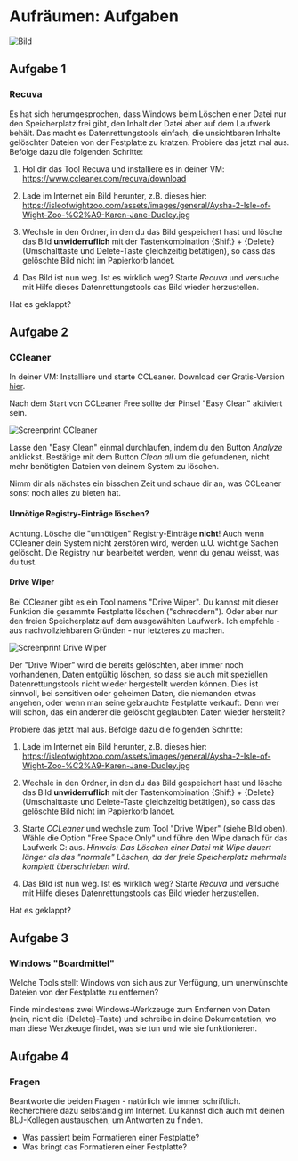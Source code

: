 # Aufräumen: Aufgaben

![Bild](res/cleanup.gif)

## Aufgabe 1

### Recuva

Es hat sich herumgesprochen, dass Windows beim Löschen einer Datei nur den Speicherplatz frei gibt, den Inhalt der Datei aber auf dem Laufwerk behält. Das macht es Datenrettungstools einfach, die unsichtbaren Inhalte gelöschter Dateien von der Festplatte zu kratzen. Probiere das jetzt mal aus. Befolge dazu die folgenden Schritte:

1. Hol dir das Tool Recuva und installiere es in deiner VM: <https://www.ccleaner.com/recuva/download>

2. Lade im Internet ein Bild herunter, z.B. dieses hier: <https://isleofwightzoo.com/assets/images/general/Aysha-2-Isle-of-Wight-Zoo-%C2%A9-Karen-Jane-Dudley.jpg>  

3. Wechsle in den Ordner, in den du das Bild gespeichert hast und lösche das Bild **unwiderruflich** mit der Tastenkombination {Shift} + {Delete} (Umschalttaste und Delete-Taste gleichzeitig betätigen), so dass das gelöschte Bild nicht im Papierkorb landet.

4. Das Bild ist nun weg. Ist es wirklich weg? Starte _Recuva_ und versuche mit Hilfe dieses Datenrettungstools das Bild wieder herzustellen. 

Hat es geklappt?

## Aufgabe 2

### CCleaner

In deiner VM: Installiere und starte CCLeaner. Download der Gratis-Version [hier](https://www.ccleaner.com/de-de/ccleaner/download). 

Nach dem Start von CCLeaner Free sollte der Pinsel "Easy Clean" aktiviert sein.

![Screenprint CCleaner](res/start-ccleaner.jpg)

Lasse den "Easy Clean" einmal durchlaufen, indem du den Button _Analyze_ anklickst. Bestätige mit dem Button _Clean all_ um die gefundenen, nicht mehr benötigten Dateien von deinem System zu löschen.

Nimm dir als nächstes ein bisschen Zeit und schaue dir an, was CCLeaner sonst noch alles zu bieten hat. 

#### Unnötige Registry-Einträge löschen?

Achtung. Lösche die "unnötigen" Registry-Einträge **nicht**! Auch wenn CCleaner dein System nicht zerstören wird, werden u.U. wichtige Sachen gelöscht. Die Registry nur bearbeitet werden, wenn du genau weisst, was du tust.

#### Drive Wiper

Bei CCleaner gibt es ein Tool namens "Drive Wiper". Du kannst mit dieser Funktion die gesammte Festplatte löschen ("schreddern"). Oder aber nur den freien Speicherplatz auf dem ausgewählten Laufwerk. Ich empfehle - aus nachvollziehbaren Gründen - nur letzteres zu machen. 

![Screenprint Drive Wiper](res/start-ccleaner.jpg)

Der "Drive Wiper" wird die bereits gelöschten, aber immer noch vorhandenen, Daten entgültig löschen, so dass sie auch mit speziellen Datenrettungstools nicht wieder hergestellt werden können. Dies ist sinnvoll, bei sensitiven oder geheimen Daten, die niemanden etwas angehen, oder wenn man seine gebrauchte Festplatte verkauft. Denn wer will schon, das ein anderer die gelöscht geglaubten Daten wieder herstellt?

Probiere das jetzt mal aus. Befolge dazu die folgenden Schritte:

1. Lade im Internet ein Bild herunter, z.B. dieses hier: <https://isleofwightzoo.com/assets/images/general/Aysha-2-Isle-of-Wight-Zoo-%C2%A9-Karen-Jane-Dudley.jpg>  

2. Wechsle in den Ordner, in den du das Bild gespeichert hast und lösche das Bild **unwiderruflich** mit der Tastenkombination {Shift} + {Delete} (Umschalttaste und Delete-Taste gleichzeitig betätigen), so dass das gelöschte Bild nicht im Papierkorb landet.

3. Starte _CCLeaner_ und wechsle zum Tool "Drive Wiper" (siehe Bild oben). Wähle die Option "Free Space Only" und führe den Wipe danach für das Laufwerk C: aus. _Hinweis: Das Löschen einer Datei mit Wipe dauert länger als das "normale" Löschen, da der freie Speicherplatz mehrmals komplett überschrieben wird._

4. Das Bild ist nun weg. Ist es wirklich weg? Starte _Recuva_ und versuche mit Hilfe dieses Datenrettungstools das Bild wieder herzustellen.

Hat es geklappt?

## Aufgabe 3

### Windows "Boardmittel"

Welche Tools stellt Windows von sich aus zur Verfügung, um unerwünschte Dateien von der Festplatte zu entfernen?

Finde mindestens zwei Windows-Werkzeuge zum Entfernen von Daten (nein, nicht die {Delete}-Taste) und schreibe in deine Dokumentation, wo man diese Werzkeuge findet, was sie tun und wie sie funktionieren.

[comment]: Datenträgerbereinigung_Programme-deinstallieren_Festplatte-formatieren.

## Aufgabe 4

### Fragen

Beantworte die beiden Fragen - natürlich wie immer schriftlich. Recherchiere dazu selbständig im Internet. Du kannst dich auch mit deinen BLJ-Kollegen austauschen, um Antworten zu finden.

- Was passiert beim Formatieren einer Festplatte?
- Was bringt das Formatieren einer Festplatte?

[comment]: Beim-Festplatte-formatieren-werden-alle-Daten-auf-der-ausgewählten-Festplatte,-einer-Speicherkarte-(SD-Karte,-CompactFlash-oder-MMC-Karte)-oder-dem-USB-Stick-unwiderruflich-gelöscht:-Das-Festplatte-formatieren-wird-daher-auch-als-Festplatte-löschen-bezeichnet.-Anders-als-bei-dem-einfachen-Daten-löschen-über-den-Windows-Papierkorb-kann-man-das-Formatieren-danach-auch-nicht-mehr-ganz-so-einfach-und-ohne-Spezialprogramme-rückgängig-machen,-und-auch-mit-solchen-Tools-werden-in-der-Regeln-nicht-mehr-alle-gelöschten-Daten-wiederhergestellt.

[comment]: Vorteile:_Datenmüll-wird-entsorgt_evtl.-vorhandene-schädliche-Software-wird-entsorgt_Fragmentierung-wird-behoben,-wodurch-der-PC-auch-wieder-schneller-wird
